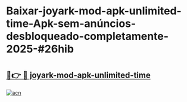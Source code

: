 # Baixar-joyark-mod-apk-unlimited-time-Apk-sem-anúncios-desbloqueado-completamente-2025-#26hib

# <h2><a href="https://ainizakaria.my?title=joyark-mod-apk-unlimited-time&ref=24M">🔗👉 🔴 joyark-mod-apk-unlimited-time</a></h2>

[![acn](https://github.com/user-attachments/assets/0f9c940e-d8b0-45ae-aac7-cd30a18b3e1c)](https://ainizakaria.my?title=joyark-mod-apk-unlimited-time&ref=24M)

